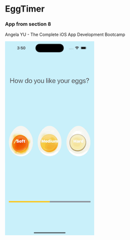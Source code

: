 # EggTimer
### App from section 8 
Angela YU - The Complete iOS App Development Bootcamp

![Xylophone](https://github.com/Loveink/EggTimer/blob/main/EggTimer/Assets.xcassets/Simulator-Screen-Recording-iPhone-14-Pro-2023-06-27-at-15.50.20.gif)

